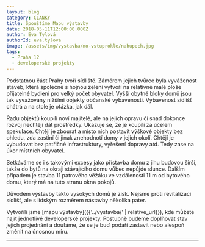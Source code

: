 ```yaml
---
layout: blog
category: CLANKY
title: Spouštíme Mapu výstavby
date: 2018-05-11T12:00:00.000Z
author: Eva Tylová
authorId: eva.tylova
image: /assets/img/vystavba/mo-vstuprokle/nahupech.jpg
tags:
  - Praha 12
  - developerské projekty
---
```


Podstatnou část Prahy tvoří sídliště. Záměrem jejich tvůrce byla vyváženost staveb, která společně s hojnou zelení vytvoří na relativně malé ploše přijatelné bydlení pro velký počet obyvatel. Vyšší obytné bloky domů jsou tak vyvažovány nižšími objekty občanské vybavenosti. Vybavenost sídlišť chátrá a na stole je otázka, jak dál.

Řadu objektů koupili noví majitelé, ale na jejich opravu či snad dokonce rozvoj nechtějí dát prostředky. Ukazuje se, že je koupili za účelem spekulace. Chtějí je zbourat a místo nich postavit výškové objekty bez ohledu, zda zastíní či jinak znehodnotí domy v jejich okolí. Chtějí je vybudovat bez patřičné infrastruktury, vyřešení dopravy atd. Tedy zase na úkor místních obyvatel.

Setkáváme se i s takovými excesy jako přístavba domu z jihu budovou širší, takže do bytů na okraji stávajícího domu vůbec nepůjde slunce. Dalším případem je stavba 11 patrového věžáku ve vzdálenosti 11 m od bytového domu, který má na tuto stranu okna pokojů.

Důvodem výstavby takto vysokých domů je zisk. Nejsme proti revitalizaci sídlišť, ale s lidským rozměrem nástavby několika pater.

Vytvořili jsme [mapu výstavby]({{'../vystavba/' | relative_url}}), kde můžete najít jednotlivé developerské projekty. Postupně budeme doplňovat stav jejich projednání a doufáme, že se je buď podaří zastavit nebo alespoň změnit na únosnou míru.

- - -
